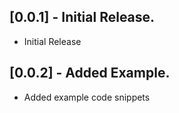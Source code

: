 ## [0.0.1] - Initial Release.

* Initial Release

## [0.0.2] - Added Example.

* Added example code snippets
